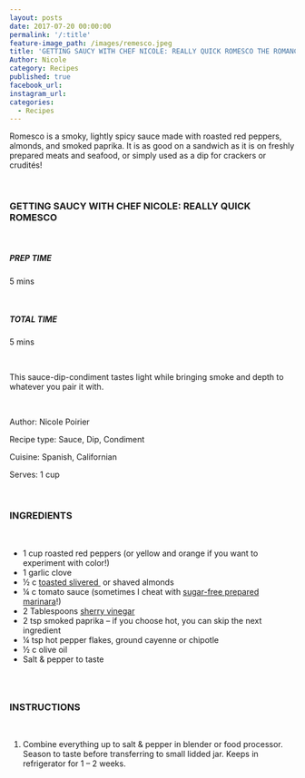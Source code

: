 ```yaml
---
layout: posts
date: 2017-07-20 00:00:00
permalink: '/:title'
feature-image_path: /images/remesco.jpeg
title: 'GETTING SAUCY WITH CHEF NICOLE: REALLY QUICK ROMESCO THE ROMANCE OF ROMESCO'
Author: Nicole
category: Recipes
published: true
facebook_url:
instagram_url:
categories:
  - Recipes
---
```


Romesco is a smoky, lightly spicy sauce made with roasted red peppers, almonds, and smoked paprika. It is as good on a sandwich as it is on freshly prepared meats and seafood, or simply used as a dip for crackers or crudit&eacute;s!

&nbsp;

### GETTING SAUCY WITH CHEF NICOLE: REALLY QUICK ROMESCO

&nbsp;

##### PREP TIME

5 mins

&nbsp;

##### TOTAL TIME

5 mins

&nbsp;

This sauce-dip-condiment tastes light while bringing smoke and depth to whatever you pair it with.

&nbsp;

Author: Nicole Poirier

Recipe type: Sauce, Dip, Condiment

Cuisine: Spanish, Californian

Serves: 1 cup

&nbsp;

### INGREDIENTS

&nbsp;

* 1 cup roasted red peppers (or yellow and orange if you want to experiment with color!)
* 1 garlic clove
* ½ c [toasted slivered ](https://www.amazon.com/gp/product/B00EYO8XAW/ref=as_li_tl?ie=UTF8&amp;camp=1789&amp;creative=9325&amp;creativeASIN=B00EYO8XAW&amp;linkCode=as2&amp;tag=bychefnicole-20&amp;linkId=14ed24c9af4579c918c1a05b1728e833)&nbsp;or shaved almonds
* ¼ c tomato sauce (sometimes I cheat with [sugar-free prepared marinara](https://www.amazon.com/gp/product/B0078DP1JM/ref=as_li_tl?ie=UTF8&amp;camp=1789&amp;creative=9325&amp;creativeASIN=B0078DP1JM&amp;linkCode=as2&amp;tag=bychefnicole-20&amp;linkId=2caa87a80266797683bf3ae919d1f384)!)
* 2 Tablespoons [sherry vinegar](https://www.amazon.com/gp/product/B004S4OCVW/ref=as_li_tl?ie=UTF8&amp;camp=1789&amp;creative=9325&amp;creativeASIN=B004S4OCVW&amp;linkCode=as2&amp;tag=bychefnicole-20&amp;linkId=1271d461d5d41bc3b9b7e179beec4695)
* 2 tsp smoked paprika – if you choose hot, you can skip the next ingredient
* ¼ tsp hot pepper flakes, ground cayenne or chipotle
* ½ c olive oil
* Salt & pepper to taste

### &nbsp;

### INSTRUCTIONS

&nbsp;

1. Combine everything up to salt & pepper in blender or food processor. Season to taste before transferring to small lidded jar. Keeps in refrigerator for 1 – 2 weeks.
